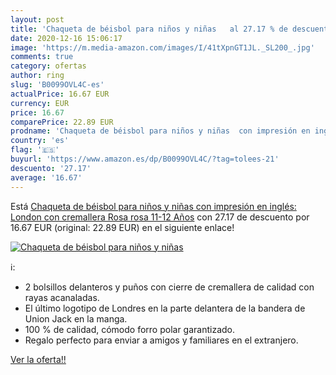 ```yaml
---
layout: post
title: 'Chaqueta de béisbol para niños y niñas   al 27.17 % de descuento'
date: 2020-12-16 15:06:17
image: 'https://m.media-amazon.com/images/I/41tXpnGT1JL._SL200_.jpg'
comments: true
category: ofertas
author: ring
slug: 'B0099OVL4C-es'
actualPrice: 16.67 EUR
currency: EUR
price: 16.67
comparePrice: 22.89 EUR
prodname: 'Chaqueta de béisbol para niños y niñas  con impresión en inglés: London  con cremallera Rosa rosa 11-12 Años'
country: 'es'
flag: '🇪🇸'
buyurl: 'https://www.amazon.es/dp/B0099OVL4C/?tag=tolees-21'
descuento: '27.17'
average: '16.67'
---
```


Está [Chaqueta de béisbol para niños y niñas  con impresión en inglés: London  con cremallera Rosa rosa 11-12 Años](https://www.amazon.es/dp/B0099OVL4C/?tag=tolees-21) con 27.17 de descuento por 16.67 EUR (original: 22.89 EUR) en el siguiente enlace!

[![Chaqueta de béisbol para niños y niñas  ](https://m.media-amazon.com/images/I/41tXpnGT1JL._SL200_.jpg)](https://www.amazon.es/dp/B0099OVL4C/?tag=tolees-21)

ℹ️:

- 2 bolsillos delanteros y puños con cierre de cremallera de calidad con rayas acanaladas.
- El último logotipo de Londres en la parte delantera de la bandera de Union Jack en la manga.
- 100 % de calidad, cómodo forro polar garantizado.
- Regalo perfecto para enviar a amigos y familiares en el extranjero.

[Ver la oferta!!](https://www.amazon.es/dp/B0099OVL4C/?tag=tolees-21)
